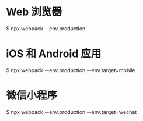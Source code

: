 # Web 浏览器
$ npx webpack --env.production

# iOS 和 Android 应用
$ npx webpack --env.production --env.target=mobile

# 微信小程序
$ npx webpack --env.production --env.target=wechat